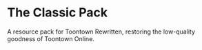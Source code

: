 # The Classic Pack
 A resource pack for Toontown Rewritten, restoring the low-quality goodness of Toontown Online.
